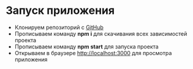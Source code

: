 # Запуск приложения

- Клонируем репозиторий с [GitHub](https://github.com/IvanBatsin/oblako_group_test_task) 
- Прописываем команду **npm i** для скачивания всех зависимостей проекта
- Прописываем команду **npm start** для запуска проекта
- Открываем в браузере [http://localhost:3000](http://localhost:3000) для просмотра приложения
